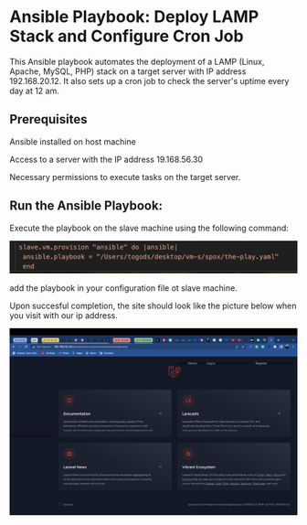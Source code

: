 # Ansible Playbook: Deploy LAMP Stack and Configure Cron Job

This Ansible playbook automates the deployment of a LAMP (Linux, Apache, MySQL, PHP) stack on a target server with IP address 192.168.20.12. It also sets up a cron job to check the server's uptime every day at 12 am.

## Prerequisites

Ansible installed on host machine

Access to a server with the IP address 19.168.56.30

Necessary permissions to execute tasks on the target server.

## Run the Ansible Playbook:

Execute the playbook on the slave machine using the following command:

![alt](/SecondExams/pngs/ansible-provision.png)

add the playbook in your configuration file ot slave machine.

Upon succesful completion, the site should look like the picture below when you visit with our ip address.

![alt](/SecondExams/pngs/blade.png)
